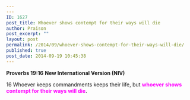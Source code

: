 ```yaml
---
---
ID: 1627
post_title: Whoever shows contempt for their ways will die
author: Praison
post_excerpt: ""
layout: post
permalink: /2014/09/whoever-shows-contempt-for-their-ways-will-die/
published: true
post_date: 2014-09-19 10:45:38
---
```

<strong>Proverbs 19:16</strong>
<strong> New International Version (NIV)</strong>

16 Whoever keeps commandments keeps their life,
but <span style="color: #ff00ff;"><strong>whoever shows contempt for their ways will die</strong></span>.